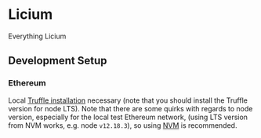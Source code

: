 # Licium

Everything Licium

## Development Setup

### Ethereum

Local [Truffle installation](https://www.trufflesuite.com/docs/truffle/getting-started/installation) necessary (note that you should install the Truffle version for node LTS). 
Note that there are some quirks with regards to node version, especially for the local test Ethereum network, (using LTS version from NVM works, e.g. node `v12.18.3`), so using [NVM](https://github.com/nvm-sh/nvm) is recommended.

